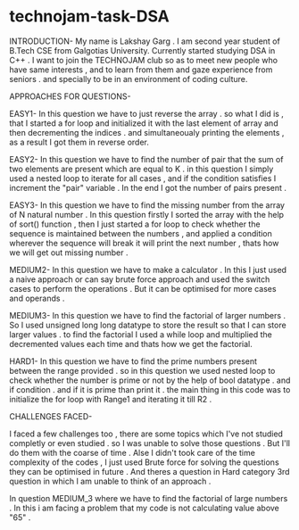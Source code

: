 # technojam-task-DSA

INTRODUCTION-
My name is Lakshay Garg . I am second year student of B.Tech CSE from Galgotias University. Currently started studying DSA in C++ . I want to join the TECHNOJAM club so as to meet new people who have same interests , and to learn from them and gaze experience from seniors . and specially to be in an environment of coding culture.



APPROACHES FOR QUESTIONS-

EASY1- 
In this question we have to just reverse the array . so what I did is , that I started a for loop and initialized it with the last element of array and then decrementing the indices . and simultaneoualy printing the elements , as a result I got them in reverse order.

EASY2-
In this question we have to find the number of pair that the sum of two elements are present which are equal to K . 
in this question I simply used a nested loop to iterate for all cases , and if the condition satisfies I increment the "pair" variable . In the end I got the number of pairs present .

EASY3-
In this question we have to find the missing number from the array of N natural number . In this question firstly I sorted the array with the help of sort() function , then I just started a for loop to check whether the sequence is maintained between the numbers , and applied a condition wherever the sequence will break it will print the next number , thats how we will get out missing number .

MEDIUM2-
In this question we have to make a calculator . In this I just used a naive approach or can say brute force approach and used the switch cases to perform the operations .
But it can be optimised for more cases and operands .

MEDIUM3-
In this question we have to find the factorial of larger numbers . So I used unsigned long long datatype to store the result so that I can store larger values . 
to find the factorial I used a while loop and multiplied the decremented values each time and thats how we get the factorial.

HARD1- 
In this question we have to find the prime numbers present between the range provided .
so in this question we used nested loop to check whether the number is prime or not by the help of bool datatype . and if condition . and if it is prime than print it . the main thing in this code was to initialize the for loop with Range1 and iterating it till R2 . 



CHALLENGES FACED-

I faced a few challenges too , there are some topics which I've not studied completly or even studied . so I was unable to solve those questions . But I'll do them with the coarse of time .
Alse I didn't took care of the time complexity of the codes , I just used Brute force for solving the questions
they can be optimised in future . 
And theres a question in Hard category 3rd question in which I am unable to think of an approach .

In question MEDIUM_3 where we have to find the factorial of large numbers . In this i am facing a problem that my code is not calculating value above "65" .